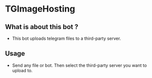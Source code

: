 # TGImageHosting

## What is about this bot ?
* This bot uploads telegram files to a third-party server.
## Usage
* Send any file or bot. Then select the third-party server you want to upload to. 